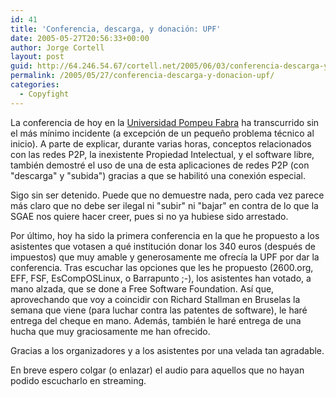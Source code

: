 ```yaml
---
id: 41
title: 'Conferencia, descarga, y donación: UPF'
date: 2005-05-27T20:56:33+00:00
author: Jorge Cortell
layout: post
guid: http://64.246.54.67/cortell.net/2005/06/03/conferencia-descarga-y-donacion-upf/
permalink: /2005/05/27/conferencia-descarga-y-donacion-upf/
categories:
  - Copyfight
---
```

La conferencia de hoy en la [Universidad Pompeu Fabra](http://www.upf.edu/grec/en/0405/0519.htm) ha transcurrido sin el más mí­nimo incidente (a excepción de un pequeño problema técnico al inicio). A parte de explicar, durante varias horas, conceptos relacionados con las redes P2P, la inexistente Propiedad Intelectual, y el software libre, también demostré el uso de una de esta aplicaciones de redes P2P (con "descarga" y "subida") gracias a que se habilitó una conexión especial.

Sigo sin ser detenido. Puede que no demuestre nada, pero cada vez parece más claro que no debe ser ilegal ni "subir" ni "bajar" en contra de lo que la SGAE nos quiere hacer creer, pues si no ya hubiese sido arrestado.

Por último, hoy ha sido la primera conferencia en la que he propuesto a los asistentes que votasen a qué institución donar los 340 euros (después de impuestos) que muy amable y generosamente me ofrecí­a la UPF por dar la conferencia. Tras escuchar las opciones que les he propuesto (2600.org, EFF, FSF, EsCompOSLinux, o Barrapunto ;-), los asistentes han votado, a mano alzada, que se done a Free Software Foundation. Así­ que, aprovechando que voy a coincidir con Richard Stallman en Bruselas la semana que viene (para luchar contra las patentes de software), le haré entrega del cheque en mano. Además, también le haré entrega de una hucha que muy graciosamente me han ofrecido.

Gracias a los organizadores y a los asistentes por una velada tan agradable.

En breve espero colgar (o enlazar) el audio para aquellos que no hayan podido escucharlo en streaming.
